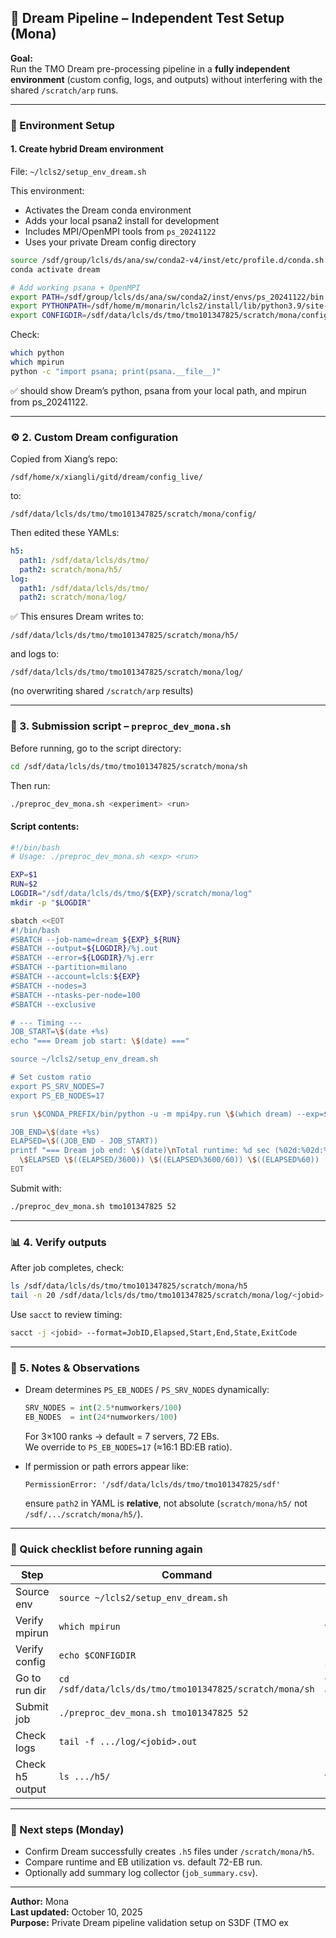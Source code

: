 ## 🔪 Dream Pipeline – Independent Test Setup (Mona)

**Goal:**  
Run the TMO Dream pre-processing pipeline in a **fully independent environment** (custom config, logs, and outputs) without interfering with the shared `/scratch/arp` runs.

---

### 📝 Environment Setup

#### 1. Create hybrid Dream environment
File: `~/lcls2/setup_env_dream.sh`

This environment:
- Activates the Dream conda environment
- Adds your local psana2 install for development
- Includes MPI/OpenMPI tools from `ps_20241122`
- Uses your private Dream config directory

```bash
source /sdf/group/lcls/ds/ana/sw/conda2-v4/inst/etc/profile.d/conda.sh
conda activate dream

# Add working psana + OpenMPI
export PATH=/sdf/group/lcls/ds/ana/sw/conda2/inst/envs/ps_20241122/bin:$PATH
export PYTHONPATH=/sdf/home/m/monarin/lcls2/install/lib/python3.9/site-packages:$PYTHONPATH
export CONFIGDIR=/sdf/data/lcls/ds/tmo/tmo101347825/scratch/mona/config/
```

Check:
```bash
which python
which mpirun
python -c "import psana; print(psana.__file__)"
```
✅ should show Dream’s python, psana from your local path, and mpirun from ps_20241122.

---

### ⚙️ 2. Custom Dream configuration

Copied from Xiang’s repo:
```
/sdf/home/x/xiangli/gitd/dream/config_live/
```
to:
```
/sdf/data/lcls/ds/tmo/tmo101347825/scratch/mona/config/
```

Then edited these YAMLs:
```yaml
h5:
  path1: /sdf/data/lcls/ds/tmo/
  path2: scratch/mona/h5/
log:
  path1: /sdf/data/lcls/ds/tmo/
  path2: scratch/mona/log/
```

✅ This ensures Dream writes to:
```
/sdf/data/lcls/ds/tmo/tmo101347825/scratch/mona/h5/
```
and logs to:
```
/sdf/data/lcls/ds/tmo/tmo101347825/scratch/mona/log/
```
(no overwriting shared `/scratch/arp` results)

---

### 🚀 3. Submission script – `preproc_dev_mona.sh`

Before running, go to the script directory:
```bash
cd /sdf/data/lcls/ds/tmo/tmo101347825/scratch/mona/sh
```

Then run:
```bash
./preproc_dev_mona.sh <experiment> <run>
```

#### Script contents:
```bash
#!/bin/bash
# Usage: ./preproc_dev_mona.sh <exp> <run>

EXP=$1
RUN=$2
LOGDIR="/sdf/data/lcls/ds/tmo/${EXP}/scratch/mona/log"
mkdir -p "$LOGDIR"

sbatch <<EOT
#!/bin/bash
#SBATCH --job-name=dream_${EXP}_${RUN}
#SBATCH --output=${LOGDIR}/%j.out
#SBATCH --error=${LOGDIR}/%j.err
#SBATCH --partition=milano
#SBATCH --account=lcls:${EXP}
#SBATCH --nodes=3
#SBATCH --ntasks-per-node=100
#SBATCH --exclusive

# --- Timing ---
JOB_START=\$(date +%s)
echo "=== Dream job start: \$(date) ==="

source ~/lcls2/setup_env_dream.sh

# Set custom ratio
export PS_SRV_NODES=7
export PS_EB_NODES=17

srun \$CONDA_PREFIX/bin/python -u -m mpi4py.run \$(which dream) --exp=${EXP} --run=${RUN}

JOB_END=\$(date +%s)
ELAPSED=\$((JOB_END - JOB_START))
printf "=== Dream job end: \$(date)\nTotal runtime: %d sec (%02d:%02d:%02d)\n" \
  \$ELAPSED \$((ELAPSED/3600)) \$((ELAPSED%3600/60)) \$((ELAPSED%60))
EOT
```

Submit with:
```bash
./preproc_dev_mona.sh tmo101347825 52
```

---

### 📊 4. Verify outputs

After job completes, check:
```bash
ls /sdf/data/lcls/ds/tmo/tmo101347825/scratch/mona/h5
tail -n 20 /sdf/data/lcls/ds/tmo/tmo101347825/scratch/mona/log/<jobid>.out
```

Use `sacct` to review timing:
```bash
sacct -j <jobid> --format=JobID,Elapsed,Start,End,State,ExitCode
```

---

### 🧩 5. Notes & Observations

- Dream determines `PS_EB_NODES` / `PS_SRV_NODES` dynamically:  
  ```python
  SRV_NODES = int(2.5*numworkers/100)
  EB_NODES  = int(24*numworkers/100)
  ```
  For 3×100 ranks → default = 7 servers, 72 EBs.  
  We override to `PS_EB_NODES=17` (≈16:1 BD:EB ratio).

- If permission or path errors appear like:
  ```
  PermissionError: '/sdf/data/lcls/ds/tmo/tmo101347825/sdf'
  ```
  ensure `path2` in YAML is **relative**, not absolute (`scratch/mona/h5/` not `/sdf/.../scratch/mona/h5/`).

---

### 🧠 Quick checklist before running again

| Step | Command | Expected |
|------|----------|-----------|
| Source env | `source ~/lcls2/setup_env_dream.sh` | Dream env active |
| Verify mpirun | `which mpirun` | from ps_20241122 |
| Verify config | `echo $CONFIGDIR` | points to `/scratch/mona/config` |
| Go to run dir | `cd /sdf/data/lcls/ds/tmo/tmo101347825/scratch/mona/sh` | correct working directory |
| Submit job | `./preproc_dev_mona.sh tmo101347825 52` | Slurm ID printed |
| Check logs | `tail -f .../log/<jobid>.out` | shows start info |
| Check h5 output | `ls .../h5/` | files created |

---

### 🏁 Next steps (Monday)
- Confirm Dream successfully creates `.h5` files under `/scratch/mona/h5`.
- Compare runtime and EB utilization vs. default 72-EB run.
- Optionally add summary log collector (`job_summary.csv`).

---

**Author:** Mona  
**Last updated:** October 10, 2025  
**Purpose:** Private Dream pipeline validation setup on S3DF (TMO ex